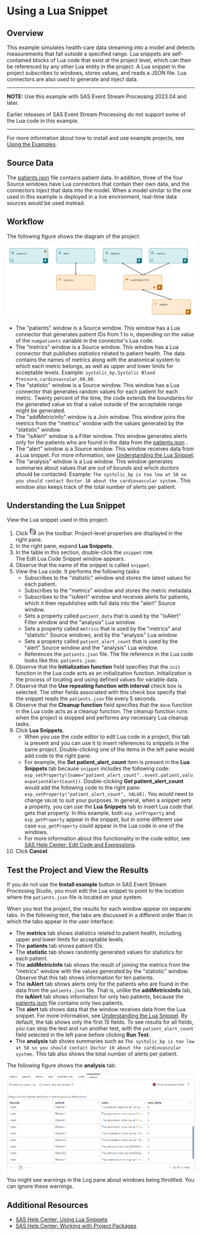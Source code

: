 # Using a Lua Snippet
## Overview

This example simulates health-care data streaming into a model and detects measurements that fall outside a specified range. Lua snippets are self-contained blocks of Lua code that exist at the project level, which can then be referenced by any other Lua entity in the project. A Lua snippet in the project subscribes to windows, stores values, and reads a JSON file. Lua connectors are also used to generate and inject data.

---
**NOTE:**
Use this example with SAS Event Stream Processing 2023.04 and later. 

Earlier releases of SAS Event Stream Processing do not support some of the Lua code in this example. 

---

For more information about how to install and use example projects, see [Using the Examples](https://github.com/sassoftware/esp-studio-examples#using-the-examples).

## Source Data

The [patients.json](patients.json) file contains patient data. In addition, three of the four Source windows have Lua connectors that contain their own data, and the connectors inject that data into the model. When a model similar to the one used in this example is deployed in a live environment, real-time data sources would be used instead.

## Workflow

The following figure shows the diagram of the project:

![Diagram of the project](img/lua_snippet.png "Diagram of the project")

- The "patients" window is a Source window. This window has a Lua connector that generates patient IDs from 1 to n, depending on the value of the `numpatients` variable in the connector's Lua code.
- The "metrics" window is a Source window. This window has a Lua connector that publishes statistics related to patient health. The data contains the names of metrics along with the anatomical system to which each metric belongs, as well as upper and lower limits for acceptable levels. Example: `systolic_bp,Systolic Blood Pressure,cardiovascular,60,80`.
- The "statistic" window is a Source window. This window has a Lua connector that generates random values for each patient for each metric. Twenty percent of the time, the code extends the boundaries for the generated value so that a value outside of the acceptable range might be generated.
- The "addMetricInfo" window is a Join window. This window joins the metrics from the "metrics" window with the values generated by the "statistic" window.
- The "isAlert" window is a Filter window. This window generates alerts only for the patients who are found in the data from the [patients.json](patients.json) . 
- The "alert" window is a Source window. This window receives data from a Lua snippet. For more information, see [Understanding the Lua Snippet](#understanding-the-lua-snippet).
- The "analysis" window is a Lua window. This window generates summaries about values that are out of bounds and which doctors should be contacted. Example: `The systolic_bp is too low at 58 so you should contact Doctor 10 about the cardiovascular system.` This window also keeps track of the total number of alerts per patient.

## Understanding the Lua Snippet

View the Lua snippet used in this project:
1. Click ![Project](img/project-properties-button.png "Project") on the toolbar. Project-level properties are displayed in the right pane.
2. In the right pane, expand **Lua Snippets**.
3. In the table in this section, double-click the `snippet` row. </br>The Edit Lua Code Snippet window appears.
4. Observe that the name of the snippet is called `snippet`.
5. View the Lua code. It performs the following tasks:
   - Subscribes to the "statistic" window and stores the latest values for each patient.
   - Subscribes to the "metrics" window and stores the metric metadata.
   - Subscribes to the "isAlert" window and receives alerts for patients, which it then republishes with full data into the "alert" Source window.
   - Sets a property called `patient_data` that is used by the "isAlert" Filter window and the "analysis" Lua window.
   - Sets a property called `metrics` that is used by the "metrics" and "statistic" Source windows, and by the "analysis" Lua window.
   - Sets a property called `patient_alert_count` that is used by the "alert" Source window and the "analysis" Lua window.
   - References the `patients.json` file. The file reference in the Lua code looks like this: `patients.json`.
6. Observe that the **Initialization function** field specifies that the `init` function in the Lua code acts as an initialization function. Initialization is the process of locating and using defined values for variable data.
7. Observe that the **Use repeating function with interval** check box is selected. The other fields associated with this check box specify that the snippet reads the `patients.json` file every 5 seconds. 
8. Observe that the **Cleanup function** field specifies that the `done` function in the Lua code acts as a cleanup function. The cleanup function runs when the project is stopped and performs any necessary Lua cleanup tasks.
9.  Click **Lua Snippets**. 
    - When you use the code editor to edit Lua code in a project, this tab is present and you can use it to insert references to snippets in the same project. Double-clicking one of the items in the left pane would add code to the right pane.
    - For example, the **Set patient_alert_count** item is present in the **Lua Snippets** tab because `snippet` includes the following code: `esp_setProperty({name="patient_alert_count"..event.patient,value=patientAlertCount})`. Double-clicking **Get patient_alert_count** would add the following code to the right pane: `esp_setProperty("patient_alert_count", VALUE)`. You would need to change `VALUE` to suit your purposes. In general, when a snippet sets a property, you can use the **Lua Snippets** tab to insert Lua code that gets that property. In this example, both `esp_setProperty` and `esp_getProperty` appear in the snippet, but in some different use case `esp_getProperty` could appear in the Lua code in one of the windows.
    - For more information about this functionality in the code editor, see [SAS Help Center: Edit Code and Expressions](https://documentation.sas.com/?cdcId=espcdc&cdcVersion=default&docsetId=espstudio&docsetTarget=n1uo22tz87w2nzn1lxlo4rzkdwgi.htm#n1psumef2daycbn1c2o753i8m0hq).
10. Click **Cancel**.

## Test the Project and View the Results

If you do not use the **Install example** button in SAS Event Stream Processing Studio, you must edit the Lua snippet to point to the location where the `patients.json` file is located on your system.

When you test the project, the results for each window appear on separate tabs. In the following text, the tabs are discussed in a different order than in which the tabs appear in the user interface:
- The **metrics** tab shows statistics related to patient health, including upper and lower limits for acceptable levels.
- The **patients** tab shows patient IDs.
- The **statistic** tab shows randomly generated values for statistics for each patient.
- The **addMetricInfo** tab shows the result of joining the metrics from the "metrics" window with the values generated by the "statistic" window. Observe that this tab shows information for ten patients.
- The **isAlert** tab shows alerts only for the patients who are found in the data from the `patients.json` file. That is, unlike the **addMetricsInfo** tab, the **isAlert** tab shows information for only two patients, because the [patients.json](patients.json) file contains only two patients.
- The **alert** tab shows data that the window receives data from the Lua snippet. For more information, see [Understanding the Lua Snippet](#understanding-the-lua-snippet). By default, the tab shows only the first 15 fields. To see results for all fields, you can stop the test and run another test, with the `patient_alert_count` field selected in the left pane before clicking **Run Test**.
- The **analysis** tab shows summaries such as `The systolic_bp is too low at 58 so you should contact Doctor 10 about the cardiovascular system.` This tab also shows the total number of alerts per patient.

The following figure shows the **analysis** tab:

![analysis tab](img/analysis.png "analysis tab")

You might see warnings in the Log pane about windows being throttled. You can ignore these warnings.

## Additional Resources

- [SAS Help Center: Using Lua Snippets](https://documentation.sas.com/?cdcId=espcdc&cdcVersion=default&docsetId=espcreatewindows&docsetTarget=p0j0tx1h0oqhkyn17ebg6jrab7d3.htm)
- [SAS Help Center: Working with Project Packages](https://documentation.sas.com/?cdcId=espcdc&cdcVersion=default&docsetId=espstudio&docsetTarget=p15r0obkhw8rrwn1lr0zkqffklb5.htm)
